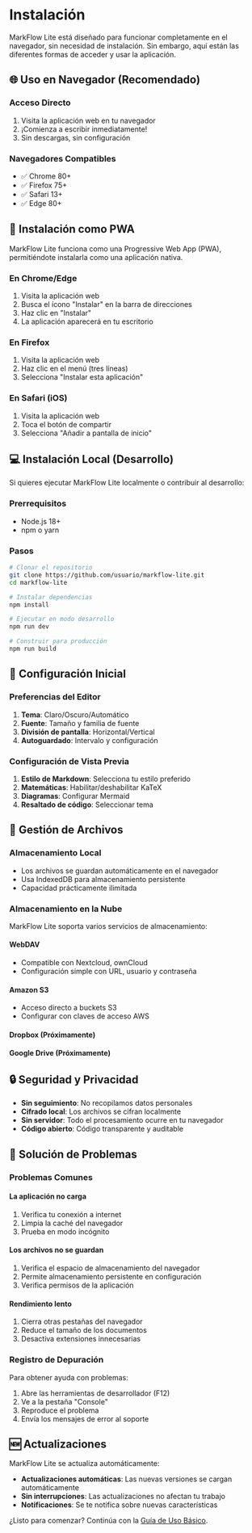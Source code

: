 # Instalación

MarkFlow Lite está diseñado para funcionar completamente en el navegador, sin necesidad de instalación. Sin embargo, aquí están las diferentes formas de acceder y usar la aplicación.

## 🌐 Uso en Navegador (Recomendado)

### Acceso Directo
1. Visita la aplicación web en tu navegador
2. ¡Comienza a escribir inmediatamente!
3. Sin descargas, sin configuración

### Navegadores Compatibles
- ✅ Chrome 80+
- ✅ Firefox 75+
- ✅ Safari 13+
- ✅ Edge 80+

## 📱 Instalación como PWA

MarkFlow Lite funciona como una Progressive Web App (PWA), permitiéndote instalarla como una aplicación nativa.

### En Chrome/Edge
1. Visita la aplicación web
2. Busca el ícono "Instalar" en la barra de direcciones
3. Haz clic en "Instalar"
4. La aplicación aparecerá en tu escritorio

### En Firefox
1. Visita la aplicación web
2. Haz clic en el menú (tres líneas)
3. Selecciona "Instalar esta aplicación"

### En Safari (iOS)
1. Visita la aplicación web
2. Toca el botón de compartir
3. Selecciona "Añadir a pantalla de inicio"

## 💻 Instalación Local (Desarrollo)

Si quieres ejecutar MarkFlow Lite localmente o contribuir al desarrollo:

### Prerrequisitos
- Node.js 18+
- npm o yarn

### Pasos
```bash
# Clonar el repositorio
git clone https://github.com/usuario/markflow-lite.git
cd markflow-lite

# Instalar dependencias
npm install

# Ejecutar en modo desarrollo
npm run dev

# Construir para producción
npm run build
```

## 🔧 Configuración Inicial

### Preferencias del Editor
1. **Tema**: Claro/Oscuro/Automático
2. **Fuente**: Tamaño y familia de fuente
3. **División de pantalla**: Horizontal/Vertical
4. **Autoguardado**: Intervalo y configuración

### Configuración de Vista Previa
1. **Estilo de Markdown**: Selecciona tu estilo preferido
2. **Matemáticas**: Habilitar/deshabilitar KaTeX
3. **Diagramas**: Configurar Mermaid
4. **Resaltado de código**: Seleccionar tema

## 📁 Gestión de Archivos

### Almacenamiento Local
- Los archivos se guardan automáticamente en el navegador
- Usa IndexedDB para almacenamiento persistente
- Capacidad prácticamente ilimitada

### Almacenamiento en la Nube
MarkFlow Lite soporta varios servicios de almacenamiento:

#### WebDAV
- Compatible con Nextcloud, ownCloud
- Configuración simple con URL, usuario y contraseña

#### Amazon S3
- Acceso directo a buckets S3
- Configurar con claves de acceso AWS

#### Dropbox (Próximamente)
#### Google Drive (Próximamente)

## 🔒 Seguridad y Privacidad

- **Sin seguimiento**: No recopilamos datos personales
- **Cifrado local**: Los archivos se cifran localmente
- **Sin servidor**: Todo el procesamiento ocurre en tu navegador
- **Código abierto**: Código transparente y auditable

## 🚨 Solución de Problemas

### Problemas Comunes

#### La aplicación no carga
1. Verifica tu conexión a internet
2. Limpia la caché del navegador
3. Prueba en modo incógnito

#### Los archivos no se guardan
1. Verifica el espacio de almacenamiento del navegador
2. Permite almacenamiento persistente en configuración
3. Verifica permisos de la aplicación

#### Rendimiento lento
1. Cierra otras pestañas del navegador
2. Reduce el tamaño de los documentos
3. Desactiva extensiones innecesarias

### Registro de Depuración
Para obtener ayuda con problemas:
1. Abre las herramientas de desarrollador (F12)
2. Ve a la pestaña "Console"
3. Reproduce el problema
4. Envía los mensajes de error al soporte

## 🆕 Actualizaciones

MarkFlow Lite se actualiza automáticamente:
- **Actualizaciones automáticas**: Las nuevas versiones se cargan automáticamente
- **Sin interrupciones**: Las actualizaciones no afectan tu trabajo
- **Notificaciones**: Se te notifica sobre nuevas características

¿Listo para comenzar? Continúa con la [Guía de Uso Básico](./basic-usage).
